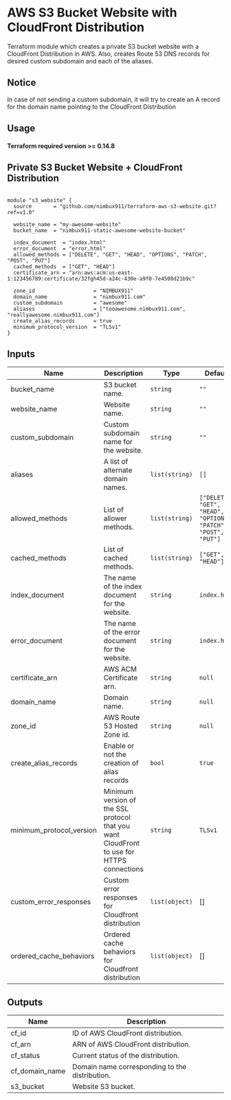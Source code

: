 # AWS S3 Bucket Website with CloudFront Distribution
Terraform module which creates a private S3 bucket website with a CloudFront Distribution in AWS. Also, creates Route 53 DNS records for desired custom subdomain and each of the aliases.

## Notice
In case of not sending a custom subdomain, it will try to create an A record for the domain name pointing to the CloudFront Distribution

## Usage

#### Terraform required version >= 0.14.8

## Private S3 Bucket Website + CloudFront Distribution


```hcl

module "s3_website" {
  source       = "github.com/nimbux911/terraform-aws-s3-website.git?ref=v1.0"

  website_name = "my-awesome-website"
  bucket_name  = "nimbux911-static-awesome-website-bucket"

  index_document  = "index.html"
  error_document  = "error.html"
  allowed_methods = ["DELETE", "GET", "HEAD", "OPTIONS", "PATCH", "POST", "PUT"]
  cached_methods  = ["GET", "HEAD"]
  certificate_arn = "arn:aws:acm:us-east-1:123456789:certificate/32fgh45d-a24c-430e-a9f0-7e4508d21b9c"

  zone_id                   = "NIMBUX911"
  domain_name               = "nimbux911.com"
  custom_subdomain          = "awesome"
  aliases                   = ["tooawesome.nimbux911.com", "reallyawesome.nimbux911.com"]
  create_alias_records      = true
  minimum_protocol_version  = "TLSv1"
} 

```

## Inputs

| Name | Description | Type | Default | Required |
|------|-------------|------|---------|:--------:|
| bucket\_name | S3 bucket name. | `string` | `""` | yes |
| website\_name | Website name. | `string` | `""` | yes |
| custom\_subdomain | Custom subdomain name for the website. | `string` | `""` | no |
| aliases | A list of alternate domain names. | `list(string)` | `[]` | no |
| allowed\_methods | List of allower methods.  | `list(string)` | `["DELETE", "GET", "HEAD", "OPTIONS", "PATCH", "POST", "PUT"]` | no |
| cached\_methods | List of cached methods. | `list(string)` | `["GET", "HEAD"]` | no |
| index\_document | The name of the index document for the website. | `string` | `index.html` | no |
| error\_document | The name of the error document for the website. | `string` | `index.html` | no |
| certificate\_arn | AWS ACM Certificate arn. | `string` | `null` | yes |
| domain\_name | Domain name. | `string` | `null` | yes |
| zone\_id | AWS Route 53 Hosted Zone id. | `string` | `null` | yes |
| create\_alias\_records | Enable or not the creation of alias records | `bool` | `true` | no |
| minimum\_protocol\_version | Minimum version of the SSL protocol that you want CloudFront to use for HTTPS connections | `string` | `TLSv1` | no |
| custom\_error\_responses | Custom error responses for Cloudfront distribution | `list(object)` | [] | no |
| ordered\_cache\_behaviors | Ordered cache behaviors for Cloudfront distribution | `list(object)` | [] | no |


## Outputs

| Name | Description |
|------|-------------|
| cf\_id | ID of AWS CloudFront distribution. |
| cf\_arn | ARN of AWS CloudFront distribution. |
| cf\_status | Current status of the distribution. |
| cf\_domain\_name | Domain name corresponding to the distribution. |
| s3\_bucket | Website S3 bucket. |

